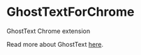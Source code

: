 GhostTextForChrome
==================

GhostText Chrome extension

Read more about GhostText [here](https://github.com/Cacodaimon/GhostTextForSublimeText).
